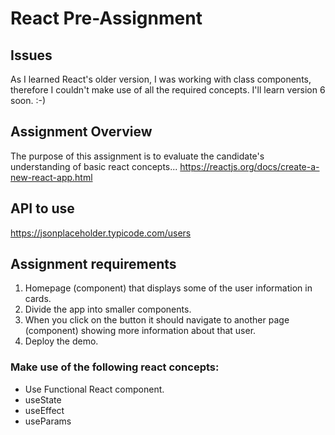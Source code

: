 # React Pre-Assignment

## Issues
As I learned React's older version, I was working with class components, therefore I couldn't make use of all the required concepts. I'll learn version 6 soon. :-)

## Assignment Overview
The purpose of this assignment is to evaluate the candidate's understanding of basic
react concepts... https://reactjs.org/docs/create-a-new-react-app.html

## API to use
https://jsonplaceholder.typicode.com/users

## Assignment requirements
1. Homepage (component) that displays some of the user information
in cards.
2. Divide the app into smaller components.
3. When you click on the button it should navigate to another page
(component) showing more information about that user.
4. Deploy the demo.

### Make use of the following react concepts:
- Use Functional React component.
- useState
- useEffect
- useParams
